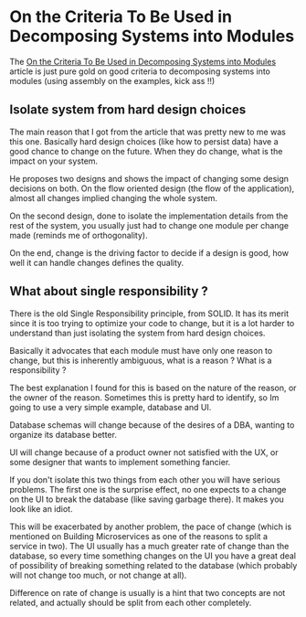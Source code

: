 # On the Criteria To Be Used in Decomposing Systems into Modules

The [On the Criteria To Be Used in Decomposing Systems into Modules](https://www.win.tue.nl/~wstomv/edu/2ip30/references/criteria_for_modularization.pdf)
article is just pure gold on good criteria to decomposing systems into modules (using assembly
on the examples, kick ass !!)


## Isolate system from hard design choices

The main reason that I got from the article that was pretty new to me was this one.
Basically hard design choices (like how to persist data) have a good chance to change
on the future. When they do change, what is the impact on your system.

He proposes two designs and shows the impact of changing some design decisions on both.
On the flow oriented design (the flow of the application), almost all changes implied
changing the whole system.

On the second design, done to isolate the implementation details from the rest of the system,
you usually just had to change one module per change made (reminds me of orthogonality).

On the end, change is the driving factor to decide if a design is good, how well it can
handle changes defines the quality.


## What about single responsibility ?

There is the old Single Responsibility principle, from SOLID. It has its merit since
it is too trying to optimize your code to change, but it is a lot harder to understand
than just isolating the system from hard design choices.

Basically it advocates that each module must have only one reason to change, but this
is inherently ambiguous, what is a reason ? What is a responsibility ?

The best explanation I found for this is based on the nature of the reason, or the
owner of the reason. Sometimes this is pretty hard to identify, so Im going to use a
very simple example, database and UI.

Database schemas will change because of the desires of a DBA, wanting to organize its
database better.

UI will change because of a product owner not satisfied with the UX, or some designer
that wants to implement something fancier.

If you don't isolate this two things from each other you will have serious problems.
The first one is the surprise effect, no one expects to a change on the UI to break
the database (like saving garbage there). It makes you look like an idiot.

This will be exacerbated by another problem, the pace of change (which is mentioned on
Building Microservices as one of the reasons to split a service in two).
The UI usually has a much greater rate of change than the database, so every time something
changes on the UI you have a great deal of possibility of breaking something related to
the database (which probably will not change too much, or not change at all).

Difference on rate of change is usually is a hint that two concepts are not related, and actually
should be split from each other completely.
